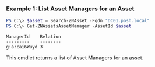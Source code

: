 ### Example 1: List Asset Managers for an Asset
```powershell
PS C:\> $asset = Search-ZNAsset -Fqdn "DC01.posh.local"
PS C:\> Get-ZNAssetsAssetManager -AssetId $asset
```

```output
ManagerId    Relation
---------    --------
g:a:cai6Wuyd 3
```

This cmdlet returns a list of Asset Managers for an asset.
